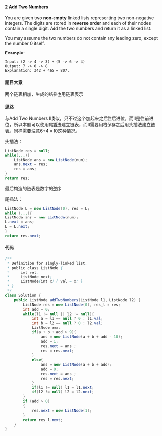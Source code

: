 #### 2 Add Two Numbers

You are given two **non-empty** linked lists representing two non-negative integers. The digits are stored in **reverse order** and each of their nodes contain a single digit. Add the two numbers and return it as a linked list.

You may assume the two numbers do not contain any leading zero, except the number 0 itself.

**Example:**

```
Input: (2 -> 4 -> 3) + (5 -> 6 -> 4)
Output: 7 -> 0 -> 8
Explanation: 342 + 465 = 807.
```

#### 题目大意

两个链表相加，生成的结果也用链表表示

#### 思路

与Add Two Numbers II类似，只不过这个加起来之后往后进位，而II是往前进位，所以本题可以使用尾插法建立链表，而II需要用栈保存之后用头插法建立链表。同样需要注意6+4 = 10这种情况。

头插法：

```java
ListNode res = null;
while(...){
    ListNode ans = new ListNode(num);
    ans.next = res;
    res = ans;
}
return res;
```

最后构造的链表是数字的逆序

尾插法：

```java
ListNode L = new ListNode(0), res = L;
while (...){
ListNode ans = new ListNode(num);
L.next = ans;
L = L.next;
}
return res.next; 
```

#### 代码

```java
/**
 * Definition for singly-linked list.
 * public class ListNode {
 *     int val;
 *     ListNode next;
 *     ListNode(int x) { val = x; }
 * }
 */
class Solution {
    public ListNode addTwoNumbers(ListNode l1, ListNode l2) {
        ListNode res = new ListNode(0), res_l = res;
        int add = 0;
        while(l1 != null || l2 != null){
            int a = l1 == null ? 0 : l1.val;
            int b = l2 == null ? 0 : l2.val;
            ListNode ans;
            if(a + b + add > 9){
                ans = new ListNode(a + b + add - 10);
                add = 1;
                res.next = ans ;
                res = res.next;
            }
            else{
                ans = new ListNode(a + b + add);
                add = 0;
                res.next = ans ;
                res = res.next;
            }
            if(l1 != null) l1 = l1.next;
            if(l2 != null) l2 = l2.next;
        }
        if (add > 0)
        {
            res.next = new ListNode(1);
        }
        return res_l.next;
    }
}
```

